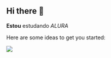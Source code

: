 ## Hi there 👋

**Estou** estudando _ALURA_


Here are some ideas to get you started:

![](https://tenor.com/pt-BR/view/tung-tung-tung-sahur-gif-9127605665664965068)
